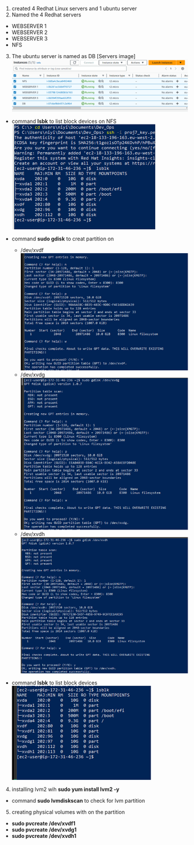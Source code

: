 1. created 4 Redhat Linux servers and 1 ubuntu server
2. Named the 4 Redhat servers

- WEBSERVER 1
- WEBSERVER 2
- WEBSERVER 3
- NFS

3. The ubuntu server is named as DB
   [Servers image]![Alt text](images/proj7.1.PNG)

- command **lsbk** to list block devices
  on NFS ![Alt text](images/pro7.2.PNG)

- command **sudo gdisk** to creat partition on

  - /dev/xvdf ![Alt text](images/pro7.3.PNG)
  - /dev/xvdg ![Alt text](images/pro7.4.PNG)
  - /dev/xvdh ![Alt text](images/pro7.5.PNG)

- command **lsbk** to list block devices![Alt text](images/pro7.6.PNG)

4. installing lvm2 wih **sudo yum install lvm2 -y**

- command **sudo lvmdiskscan** to check for lvm partition

5. creating physical volumes with on the partition

- **sudo pvcreate /dev/xvdf1**
- **sudo pvcreate /dev/xvdg1**
- **sudo pvcreate /dev/xvdh1**
